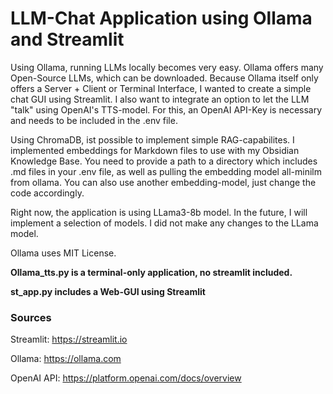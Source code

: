 # LLM-Chat Application using Ollama and Streamlit

Using Ollama, running LLMs locally becomes very easy. Ollama offers many Open-Source LLMs, which can be downloaded.
Because Ollama itself only offers a Server + Client or Terminal Interface, I wanted to create a simple chat GUI using Streamlit.
I also want to integrate an option to let the LLM "talk" using OpenAI's TTS-model. For this, an OpenAI API-Key is necessary and needs to be included in the .env file.

Using ChromaDB, ist possible to implement simple RAG-capabilites. I implemented embeddings for Markdown files to use with my Obsidian Knowledge Base. You need to provide a path to a directory which includes .md files in your .env file, as well as pulling the embedding model all-minilm from ollama. You can also use another embedding-model, just change the code accordingly.

Right now, the application is using LLama3-8b model. In the future, I will implement a selection of models. I did not make any changes to the LLama model.

Ollama uses MIT License.

**Ollama_tts.py is a terminal-only application, no streamlit included.**

**st_app.py includes a Web-GUI using Streamlit**

### Sources

Streamlit: https://streamlit.io

Ollama: https://ollama.com

OpenAI API: https://platform.openai.com/docs/overview
